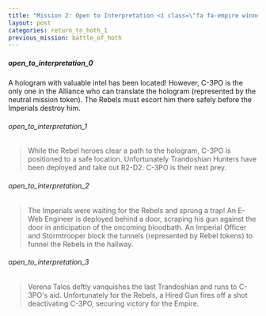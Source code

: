 ```yaml
---
title: "Mission 2: Open to Interpretation <i class=\"fa fa-empire winner-empire\" aria-hidden=\"true\"></i>"
layout: post
categories: return_to_hoth_1
previous_mission: battle_of_hoth
---
```


##### open_to_interpretation_0

A hologram with valuable intel has been located! However, C-3PO is the only one in the Alliance who can translate the hologram (represented by the neutral mission token). The Rebels must escort him there safely before the Imperials destroy him.

###### open_to_interpretation_1

> While the Rebel heroes clear a path to the hologram, C-3PO is positioned to a safe location. Unfortunately Trandoshian Hunters have been deployed and take out R2-D2. C-3PO is their next prey. 

###### open_to_interpretation_2

> The Imperials were waiting for the Rebels and sprung a trap! An E-Web Engineer is deployed behind a door, scraping his gun against the door in anticipation of the oncoming bloodbath. An Imperial Officer and Stormtrooper block the tunnels (represented by Rebel tokens) to funnel the Rebels in the hallway.  

###### open_to_interpretation_3

> Verena Talos deftly vanquishes the last Trandoshian and runs to C-3PO's aid. Unfortunately for the Rebels, a Hired Gun fires off a shot deactivating C-3PO, securing victory for the Empire. 